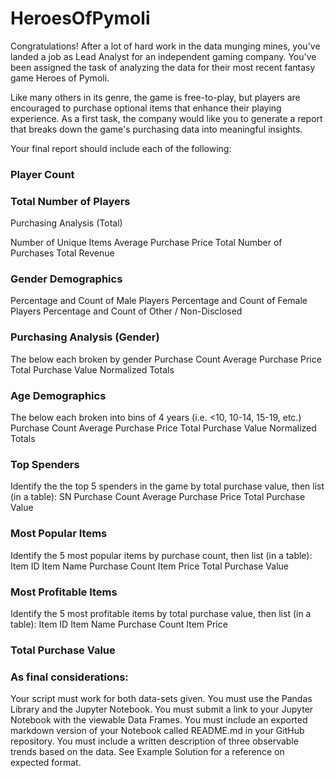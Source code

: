 # HeroesOfPymoli
Congratulations! After a lot of hard work in the data munging mines, you've landed a job as Lead Analyst for an independent gaming company. You've been assigned the task of analyzing the data for their most recent fantasy game Heroes of Pymoli.

Like many others in its genre, the game is free-to-play, but players are encouraged to purchase optional items that enhance their playing experience. As a first task, the company would like you to generate a report that breaks down the game's purchasing data into meaningful insights.

Your final report should include each of the following:

### Player Count

### Total Number of Players
Purchasing Analysis (Total)

Number of Unique Items
Average Purchase Price
Total Number of Purchases
Total Revenue

### Gender Demographics

Percentage and Count of Male Players
Percentage and Count of Female Players
Percentage and Count of Other / Non-Disclosed

### Purchasing Analysis (Gender)

The below each broken by gender
Purchase Count
Average Purchase Price
Total Purchase Value
Normalized Totals

### Age Demographics

The below each broken into bins of 4 years (i.e. <10, 10-14, 15-19, etc.)
Purchase Count
Average Purchase Price
Total Purchase Value
Normalized Totals

### Top Spenders

Identify the the top 5 spenders in the game by total purchase value, then list (in a table):
SN
Purchase Count
Average Purchase Price
Total Purchase Value

### Most Popular Items

Identify the 5 most popular items by purchase count, then list (in a table):
Item ID
Item Name
Purchase Count
Item Price
Total Purchase Value

### Most Profitable Items

Identify the 5 most profitable items by total purchase value, then list (in a table):
Item ID
Item Name
Purchase Count
Item Price

### Total Purchase Value


### As final considerations:

Your script must work for both data-sets given.
You must use the Pandas Library and the Jupyter Notebook.
You must submit a link to your Jupyter Notebook with the viewable Data Frames.
You must include an exported markdown version of your Notebook called README.md in your GitHub repository.
You must include a written description of three observable trends based on the data.
See Example Solution for a reference on expected format.
